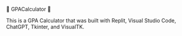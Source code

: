                                  GPACalculator 

This is a GPA Calculator that was built with Replit, Visual Studio Code, ChatGPT, Tkinter, and VisualTK.
